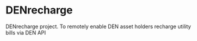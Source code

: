 # DENrecharge
DENrecharge project. To remotely enable DEN asset holders recharge utility bills via DEN API

